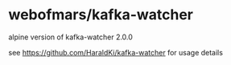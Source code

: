 # webofmars/kafka-watcher

alpine version of kafka-watcher 2.0.0

see https://github.com/HaraldKi/kafka-watcher for usage details
